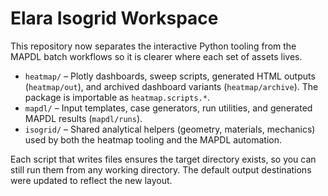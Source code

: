 # Elara Isogrid Workspace

This repository now separates the interactive Python tooling from the MAPDL batch
workflows so it is clearer where each set of assets lives.

- `heatmap/` – Plotly dashboards, sweep scripts, generated HTML outputs (`heatmap/out`),
  and archived dashboard variants (`heatmap/archive`). The package is importable as
  `heatmap.scripts.*`.
- `mapdl/` – Input templates, case generators, run utilities, and generated MAPDL
  results (`mapdl/runs`).
- `isogrid/` – Shared analytical helpers (geometry, materials, mechanics) used by both
  the heatmap tooling and the MAPDL automation.

Each script that writes files ensures the target directory exists, so you can still
run them from any working directory. The default output destinations were updated to
reflect the new layout.

